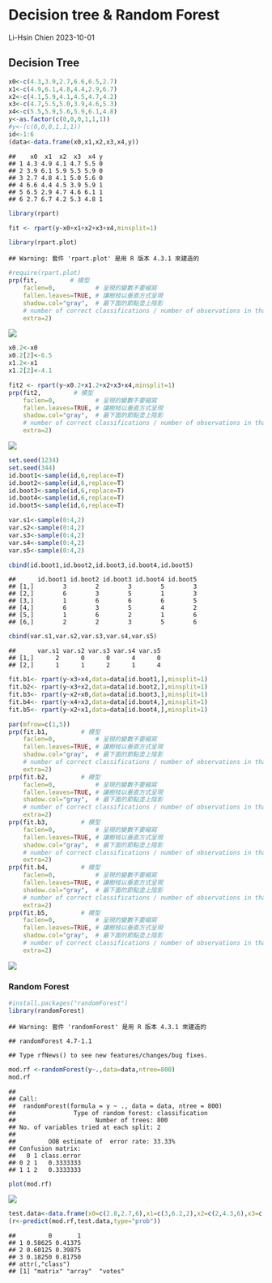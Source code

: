 Decision tree & Random Forest
================
Li-Hsin Chien
2023-10-01

## Decision Tree

``` r
x0<-c(4.3,3.9,2.7,6.6,6.5,2.7)
x1<-c(4.9,6.1,4.8,4.4,2.9,6.7)
x2<-c(4.1,5.9,4.1,4.5,4.7,4.2)
x3<-c(4.7,5.5,5.0,3.9,4.6,5.3)
x4<-c(5.5,5.9,5.6,5.9,6.1,4.8)
y<-as.factor(c(0,0,0,1,1,1))
#y<-(c(0,0,0,1,1,1))
id<-1:6
(data<-data.frame(x0,x1,x2,x3,x4,y))
```

    ##    x0  x1  x2  x3  x4 y
    ## 1 4.3 4.9 4.1 4.7 5.5 0
    ## 2 3.9 6.1 5.9 5.5 5.9 0
    ## 3 2.7 4.8 4.1 5.0 5.6 0
    ## 4 6.6 4.4 4.5 3.9 5.9 1
    ## 5 6.5 2.9 4.7 4.6 6.1 1
    ## 6 2.7 6.7 4.2 5.3 4.8 1

``` r
library(rpart)

fit <- rpart(y~x0+x1+x2+x3+x4,minsplit=1)
```

``` r
library(rpart.plot)
```

    ## Warning: 套件 'rpart.plot' 是用 R 版本 4.3.1 來建造的

``` r
#require(rpart.plot) 
prp(fit,         # 模型
    faclen=0,           # 呈現的變數不要縮寫
    fallen.leaves=TRUE, # 讓樹枝以垂直方式呈現
    shadow.col="gray",  # 最下面的節點塗上陰影
    # number of correct classifications / number of observations in that node
    extra=2)  
```

![](tree_ppt_files/figure-gfm/unnamed-chunk-2-1.png)<!-- -->

``` r
x0.2<-x0
x0.2[2]<-6.5
x1.2<-x1
x1.2[2]<-4.1

fit2 <- rpart(y~x0.2+x1.2+x2+x3+x4,minsplit=1)
prp(fit2,         # 模型
    faclen=0,           # 呈現的變數不要縮寫
    fallen.leaves=TRUE, # 讓樹枝以垂直方式呈現
    shadow.col="gray",  # 最下面的節點塗上陰影
    # number of correct classifications / number of observations in that node
    extra=2)  
```

![](tree_ppt_files/figure-gfm/unnamed-chunk-3-1.png)<!-- -->

``` r
set.seed(1234)
set.seed(344)
id.boot1<-sample(id,6,replace=T)
id.boot2<-sample(id,6,replace=T)
id.boot3<-sample(id,6,replace=T)
id.boot4<-sample(id,6,replace=T)
id.boot5<-sample(id,6,replace=T)

var.s1<-sample(0:4,2)
var.s2<-sample(0:4,2)
var.s3<-sample(0:4,2)
var.s4<-sample(0:4,2)
var.s5<-sample(0:4,2)

cbind(id.boot1,id.boot2,id.boot3,id.boot4,id.boot5)
```

    ##      id.boot1 id.boot2 id.boot3 id.boot4 id.boot5
    ## [1,]        3        2        3        5        3
    ## [2,]        6        3        5        1        3
    ## [3,]        1        6        6        6        5
    ## [4,]        6        3        5        4        2
    ## [5,]        1        6        2        1        6
    ## [6,]        2        2        3        5        6

``` r
cbind(var.s1,var.s2,var.s3,var.s4,var.s5)
```

    ##      var.s1 var.s2 var.s3 var.s4 var.s5
    ## [1,]      2      0      0      4      0
    ## [2,]      1      1      2      1      4

``` r
fit.b1<- rpart(y~x3+x4,data=data[id.boot1,],minsplit=1)
fit.b2<- rpart(y~x3+x2,data=data[id.boot2,],minsplit=1)
fit.b3<- rpart(y~x2+x0,data=data[id.boot3,],minsplit=1)
fit.b4<- rpart(y~x4+x3,data=data[id.boot4,],minsplit=1)
fit.b5<- rpart(y~x2+x1,data=data[id.boot4,],minsplit=1)
```

``` r
par(mfrow=c(1,5))
prp(fit.b1,         # 模型
    faclen=0,           # 呈現的變數不要縮寫
    fallen.leaves=TRUE, # 讓樹枝以垂直方式呈現
    shadow.col="gray",  # 最下面的節點塗上陰影
    # number of correct classifications / number of observations in that node
    extra=2)  
prp(fit.b2,         # 模型
    faclen=0,           # 呈現的變數不要縮寫
    fallen.leaves=TRUE, # 讓樹枝以垂直方式呈現
    shadow.col="gray",  # 最下面的節點塗上陰影
    # number of correct classifications / number of observations in that node
    extra=2) 
prp(fit.b3,         # 模型
    faclen=0,           # 呈現的變數不要縮寫
    fallen.leaves=TRUE, # 讓樹枝以垂直方式呈現
    shadow.col="gray",  # 最下面的節點塗上陰影
    # number of correct classifications / number of observations in that node
    extra=2) 
prp(fit.b4,         # 模型
    faclen=0,           # 呈現的變數不要縮寫
    fallen.leaves=TRUE, # 讓樹枝以垂直方式呈現
    shadow.col="gray",  # 最下面的節點塗上陰影
    # number of correct classifications / number of observations in that node
    extra=2) 
prp(fit.b5,         # 模型
    faclen=0,           # 呈現的變數不要縮寫
    fallen.leaves=TRUE, # 讓樹枝以垂直方式呈現
    shadow.col="gray",  # 最下面的節點塗上陰影
    # number of correct classifications / number of observations in that node
    extra=2) 
```

![](tree_ppt_files/figure-gfm/unnamed-chunk-5-1.png)<!-- -->

### Random Forest

``` r
#install.packages("randomForest")
library(randomForest)
```

    ## Warning: 套件 'randomForest' 是用 R 版本 4.3.1 來建造的

    ## randomForest 4.7-1.1

    ## Type rfNews() to see new features/changes/bug fixes.

``` r
mod.rf <-randomForest(y~.,data=data,ntree=800)
mod.rf
```

    ## 
    ## Call:
    ##  randomForest(formula = y ~ ., data = data, ntree = 800) 
    ##                Type of random forest: classification
    ##                      Number of trees: 800
    ## No. of variables tried at each split: 2
    ## 
    ##         OOB estimate of  error rate: 33.33%
    ## Confusion matrix:
    ##   0 1 class.error
    ## 0 2 1   0.3333333
    ## 1 1 2   0.3333333

``` r
plot(mod.rf)
```

![](tree_ppt_files/figure-gfm/unnamed-chunk-6-1.png)<!-- -->

``` r
test.data<-data.frame(x0=c(2.8,2.7,6),x1=c(3,6.2,2),x2=c(2,4.3,6),x3=c(6,5.3,1),x4=c(3,5.5,5))
(r<-predict(mod.rf,test.data,type="prob"))
```

    ##         0       1
    ## 1 0.58625 0.41375
    ## 2 0.60125 0.39875
    ## 3 0.18250 0.81750
    ## attr(,"class")
    ## [1] "matrix" "array"  "votes"
